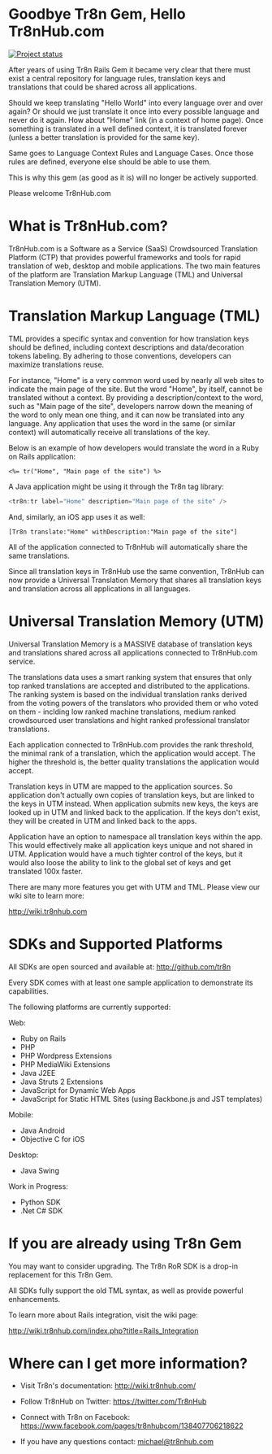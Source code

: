 # Goodbye Tr8n Gem, Hello Tr8nHub.com

[![Project status](http://stillmaintained.com/berk/tr8n.png)](http://stillmaintained.com/berk/tr8n.png)

After years of using Tr8n Rails Gem it became very clear that there must exist a central repository for language rules, translation keys and translations that could be shared across all applications. 

Should we keep translating "Hello World" into every language over and over again? Or should we just translate it once into every possible language and never do it again. How about "Home" link (in a context of home page). Once something is translated in a well defined context, it is translated forever (unless a better translation is provided for the same key). 

Same goes to Language Context Rules and Language Cases. Once those rules are defined, everyone else should be able to use them.

This is why this gem (as good as it is) will no longer be actively supported. 

Please welcome Tr8nHub.com 

# What is Tr8nHub.com?

Tr8nHub.com is a Software as a Service (SaaS) Crowdsourced Translation Platform (CTP) that provides powerful frameworks and tools for rapid translation of web, desktop and mobile applications. The two main features of the platform are Translation Markup Language (TML) and Universal Translation Memory (UTM).

# Translation Markup Language (TML)

TML provides a specific syntax and convention for how translation keys should be defined, including context descriptions and data/decoration tokens labeling. By adhering to those conventions, developers can maximize translations reuse.

For instance, "Home" is a very common word used by nearly all web sites to indicate the main page of the site. But the word "Home", by itself, cannot be translated without a context. By providing a description/context to the word, such as "Main page of the site", developers narrow down the meaning of the word to only mean one thing, and it can now be translated into any language. Any application that uses the word in the same (or similar context) will automatically receive all translations of the key.

Below is an example of how developers would translate the word in a Ruby on Rails application:

```rails
<%= tr("Home", "Main page of the site") %>
```

A Java application might be using it through the Tr8n tag library:

```java
<tr8n:tr label="Home" description="Main page of the site" />
```

And, similarly, an iOS app uses it as well:

```objc
[Tr8n translate:"Home" withDescription:"Main page of the site"]
```

All of the application connected to Tr8nHub will automatically share the same translations.

Since all translation keys in Tr8nHub use the same convention, Tr8nHub can now provide a Universal Translation Memory that shares all translation keys and translation across all applications in all languages.

# Universal Translation Memory (UTM)

Universal Translation Memory is a MASSIVE database of translation keys and translations shared across all applications connected to Tr8nHub.com service.

The translations data uses a smart ranking system that ensures that only top ranked translations are accepted and distributed to the applications. The ranking system is based on the individual translation ranks derived from the voting powers of the translators who provided them or who voted on them - inclding low ranked machine translations, medium ranked crowdsourced user translations and hight ranked professional translator translations. 

Each application connected to Tr8nHub.com provides the rank threshold, the minimal rank of a translation, which the application would accept. The higher the threshold is, the better quality translations the application would accept.

Translation keys in UTM are mapped to the application sources. So application don't actually own copies of translation keys, but are linked to the keys in UTM instead. When application submits new keys, the keys are looked up in UTM and linked back to the application. If the keys don't exist, they will be created in UTM and linked back to the apps.

Application have an option to namespace all translation keys within the app. This would effectively make all application keys unique and not shared in UTM. Application would have a much tighter control of the keys, but it would also loose the ability to link to the global set of keys and get translated 100x faster.


There are many more features you get with UTM and TML. Please view our wiki site to learn more:

http://wiki.tr8nhub.com


# SDKs and Supported Platforms

All SDKs are open sourced and available at:
http://github.com/tr8n

Every SDK comes with at least one sample application to demonstrate its capabilities.

The following platforms are currently supported:

Web:

* Ruby on Rails
* PHP
* PHP Wordpress Extensions
* PHP MediaWiki Extensions
* Java J2EE
* Java Struts 2 Extensions
* JavaScript for Dynamic Web Apps
* JavaScript for Static HTML Sites (using Backbone.js and JST templates)

Mobile:

* Java Android
* Objective C for iOS

Desktop:

* Java Swing

Work in Progress:
* Python SDK
* .Net C# SDK


# If you are already using Tr8n Gem

You may want to consider upgrading. The Tr8n RoR SDK is a drop-in replacement for this Tr8n Gem. 

All SDKs fully support the old TML syntax, as well as provide powerful enhancements. 

To learn more about Rails integration, visit the wiki page:

http://wiki.tr8nhub.com/index.php?title=Rails_Integration



# Where can I get more information?

* Visit Tr8n's documentation:  http://wiki.tr8nhub.com/

* Follow Tr8nHub on Twitter: https://twitter.com/Tr8nHub

* Connect with Tr8n on Facebook: https://www.facebook.com/pages/tr8nhubcom/138407706218622

* If you have any questions contact: michael@tr8nhub.com






